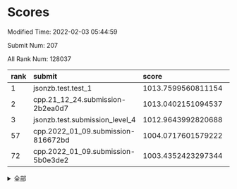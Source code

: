 # Scores

Modified Time: 2022-02-03 05:44:59

Submit Num: 207

All Rank Num: 128037

| rank |               submit               |       score        |       sigma        | pk_num |
| :--- | :--------------------------------- | :----------------- | :----------------- | :----- |
| 1    | jsonzb.test.test_1                 | 1013.7599560811154 | 0.8413188650581724 | 2471   |
| 2    | cpp.21_12_24.submission-2b2ea0d7   | 1013.0402151094537 | 0.7883424203044039 | 2477   |
| 3    | jsonzb.test.submission_level_4     | 1012.9643992820688 | 0.8195074958767211 | 2467   |
| 57   | cpp.2022_01_09.submission-816672bd | 1004.0717601579222 | 0.7254693098195941 | 2471   |
| 72   | cpp.2022_01_09.submission-5b0e3de2 | 1003.4352423297344 | 0.7175062859108114 | 2476   |


<details>
<summary>全部</summary>

| rank |                 submit                 |       score        |       sigma        | pk_num |
| :--- | :------------------------------------- | :----------------- | :----------------- | :----- |
| 1    | jsonzb.test.test_1                     | 1013.7599560811154 | 0.8413188650581724 | 2471   |
| 2    | cpp.21_12_24.submission-2b2ea0d7       | 1013.0402151094537 | 0.7883424203044039 | 2477   |
| 3    | jsonzb.test.submission_level_4         | 1012.9643992820688 | 0.8195074958767211 | 2467   |
| 4    | gobigger.level_3.submission_level_3_2  | 1012.1550647414801 | 0.7873928900698165 | 2477   |
| 5    | gobigger.level_3.submission_level_3_18 | 1011.4023887762447 | 0.7916198900729547 | 2474   |
| 6    | gobigger.level_3.submission_level_3_28 | 1011.3019975127091 | 0.8161399585545179 | 2478   |
| 7    | gobigger.level_3.submission_level_3_40 | 1011.2848483227428 | 0.7971918150863092 | 2478   |
| 8    | gobigger.level_3.submission_level_3_29 | 1011.2503815985417 | 0.8006784311568631 | 2473   |
| 9    | gobigger.level_3.submission_level_3_33 | 1011.2502000951049 | 0.7597475987162896 | 2476   |
| 10   | gobigger.level_3.submission_level_3_16 | 1011.1823801829339 | 0.7738995935614672 | 2475   |
| 11   | gobigger.level_3.submission_level_3_32 | 1010.9867279401928 | 0.8073358826931725 | 2476   |
| 12   | gobigger.level_3.submission_level_3_44 | 1010.8807417944266 | 0.7533616116975341 | 2472   |
| 13   | gobigger.level_3.submission_level_3_6  | 1010.7496366303135 | 0.751261080570418  | 2472   |
| 14   | gobigger.level_3.submission_level_3_1  | 1010.7457775196056 | 0.7727563568412195 | 2474   |
| 15   | gobigger.level_3.submission_level_3_19 | 1010.659643443059  | 0.775531437419818  | 2473   |
| 16   | gobigger.level_3.submission_level_3_14 | 1010.6492730513605 | 0.7735761780591349 | 2471   |
| 17   | gobigger.level_3.submission_level_3_17 | 1010.6288193343054 | 0.7742257205219294 | 2477   |
| 18   | gobigger.level_3.submission_level_3_9  | 1010.5830365490893 | 0.790794679390474  | 2478   |
| 19   | gobigger.level_3.submission_level_3_24 | 1010.5197130841943 | 0.7671679885255193 | 2471   |
| 20   | gobigger.level_3.submission_level_3_45 | 1010.5040041040758 | 0.7594698515083426 | 2476   |
| 21   | gobigger.level_3.submission_level_3_34 | 1010.4273087028129 | 0.7616492949284429 | 2478   |
| 22   | gobigger.level_3.submission_level_3_46 | 1010.2693205906633 | 0.7526909744008135 | 2477   |
| 23   | gobigger.level_3.submission_level_3_35 | 1010.2515525757003 | 0.7716289970520255 | 2470   |
| 24   | gobigger.level_3.submission_level_3_30 | 1010.1889308374608 | 0.7752658083047125 | 2471   |
| 25   | gobigger.level_3.submission_level_3_36 | 1010.18865403347   | 0.7660807869728238 | 2477   |
| 26   | gobigger.level_3.submission_level_3_5  | 1010.1444938200951 | 0.7784403399944058 | 2474   |
| 27   | gobigger.level_3.submission_level_3_37 | 1010.1191509784235 | 0.7741702444648221 | 2472   |
| 28   | gobigger.level_3.submission_level_3_8  | 1010.0928769954178 | 0.7568026381290023 | 2473   |
| 29   | gobigger.level_3.submission_level_3_15 | 1010.0915460541888 | 0.7741594152473484 | 2470   |
| 30   | gobigger.level_3.submission_level_3_0  | 1009.9889986655531 | 0.7616882715005732 | 2470   |
| 31   | gobigger.level_3.submission_level_3_47 | 1009.9831645584067 | 0.7437736671935933 | 2482   |
| 32   | gobigger.level_3.submission_level_3_22 | 1009.8846429456808 | 0.7527326799120828 | 2469   |
| 33   | gobigger.level_3.submission_level_3_27 | 1009.8431886760915 | 0.7760461547739823 | 2474   |
| 34   | gobigger.level_3.submission_level_3_25 | 1009.756636505112  | 0.7548391471593991 | 2474   |
| 35   | gobigger.level_3.submission_level_3_10 | 1009.7086523596508 | 0.7756583817420858 | 2475   |
| 36   | gobigger.level_3.submission_level_3_13 | 1009.673622222188  | 0.7520542375700914 | 2474   |
| 37   | gobigger.level_3.submission_level_3_39 | 1009.6351846299414 | 0.7422804706516222 | 2477   |
| 38   | gobigger.level_3.submission_level_3_23 | 1009.5902048395528 | 0.7470792552748713 | 2478   |
| 39   | gobigger.level_3.submission_level_3_42 | 1009.565689029431  | 0.736632770177682  | 2472   |
| 40   | gobigger.level_3.submission_level_3_26 | 1009.5443206575369 | 0.7773826371658891 | 2480   |
| 41   | gobigger.level_3.submission_level_3_4  | 1009.5383279859356 | 0.7514733914030635 | 2476   |
| 42   | gobigger.level_3.submission_level_3_38 | 1009.3728315890729 | 0.7491807900816774 | 2470   |
| 43   | gobigger.level_3.submission_level_3_12 | 1009.3101477818689 | 0.7456923881305562 | 2472   |
| 44   | gobigger.level_3.submission_level_3_20 | 1009.193553669685  | 0.7363568729604424 | 2481   |
| 45   | gobigger.level_3.submission_level_3_48 | 1009.1330708379214 | 0.7366147162767667 | 2473   |
| 46   | gobigger.level_3.submission_level_3_11 | 1009.0109099831676 | 0.7475501905346076 | 2472   |
| 47   | gobigger.level_3.submission_level_3_41 | 1008.94874526062   | 0.744582396210782  | 2471   |
| 48   | gobigger.level_3.submission_level_3_31 | 1008.8598720029431 | 0.7578354678031903 | 2473   |
| 49   | gobigger.level_3.submission_level_3_7  | 1008.8142805442913 | 0.746878679230862  | 2476   |
| 50   | gobigger.level_3.submission_level_3_3  | 1008.4580523787498 | 0.7384457083126598 | 2470   |
| 51   | gobigger.level_3.submission_level_3_43 | 1008.1823831513635 | 0.7427426561213393 | 2474   |
| 52   | gobigger.level_3.submission_level_3_21 | 1008.0651314122989 | 0.7339967575256697 | 2476   |
| 53   | gobigger.level_3.submission_level_3_49 | 1007.882145177895  | 0.7404528522481024 | 2469   |
| 54   | gobigger.level_1.submission_level_1_24 | 1004.953356159194  | 0.7168612414292366 | 2476   |
| 55   | gobigger.level_1.submission_level_1_32 | 1004.8513546996686 | 0.7087816495272646 | 2475   |
| 56   | gobigger.level_1.submission_level_1_4  | 1004.683549485633  | 0.7269392682932551 | 2471   |
| 57   | cpp.2022_01_09.submission-816672bd     | 1004.0717601579222 | 0.7254693098195941 | 2471   |
| 58   | gobigger.level_1.submission_level_1_41 | 1004.0280787434198 | 0.7175846176867641 | 2477   |
| 59   | gobigger.level_1.submission_level_1_48 | 1004.0166483073066 | 0.7194383338115955 | 2471   |
| 60   | gobigger.level_1.submission_level_1_9  | 1003.9068728337372 | 0.7168606129415912 | 2472   |
| 61   | gobigger.level_1.submission_level_1_10 | 1003.8851400206756 | 0.7240881377749238 | 2480   |
| 62   | gobigger.level_1.submission_level_1_31 | 1003.7038839963734 | 0.7156619688975842 | 2476   |
| 63   | gobigger.level_1.submission_level_1_0  | 1003.6744665431983 | 0.7175206008158072 | 2473   |
| 64   | gobigger.level_1.submission_level_1_46 | 1003.636174546691  | 0.7281447506316849 | 2473   |
| 65   | gobigger.level_1.submission_level_1_17 | 1003.5360586897199 | 0.7183655325141852 | 2478   |
| 66   | gobigger.level_1.submission_level_1_49 | 1003.5196546365444 | 0.7111612916382166 | 2473   |
| 67   | gobigger.level_1.submission_level_1_23 | 1003.5037077339559 | 0.7158661401822346 | 2474   |
| 68   | gobigger.level_1.submission_level_1_5  | 1003.4958039345242 | 0.7086341274186878 | 2473   |
| 69   | gobigger.level_1.submission_level_1_29 | 1003.4842099887711 | 0.7110848486606612 | 2478   |
| 70   | gobigger.level_1.submission_level_1_36 | 1003.4774453054995 | 0.7084575765584861 | 2467   |
| 71   | gobigger.level_1.submission_level_1_15 | 1003.4655355708505 | 0.7296360928530825 | 2475   |
| 72   | cpp.2022_01_09.submission-5b0e3de2     | 1003.4352423297344 | 0.7175062859108114 | 2476   |
| 73   | gobigger.level_1.submission_level_1_42 | 1003.4319975638422 | 0.7221109098691543 | 2476   |
| 74   | gobigger.level_1.submission_level_1_40 | 1003.431134854139  | 0.7201425237857718 | 2469   |
| 75   | gobigger.level_1.submission_level_1_47 | 1003.420581088847  | 0.713523962337024  | 2477   |
| 76   | gobigger.level_1.submission_level_1_13 | 1003.4055315171448 | 0.7189566850023691 | 2475   |
| 77   | gobigger.level_1.submission_level_1_7  | 1003.354022041155  | 0.7177077387001713 | 2473   |
| 78   | gobigger.level_1.submission_level_1_12 | 1003.3487337777589 | 0.7128270380140647 | 2473   |
| 79   | gobigger.level_1.submission_level_1_1  | 1003.3444391377661 | 0.7064665064220815 | 2473   |
| 80   | gobigger.level_1.submission_level_1_14 | 1003.2664107135201 | 0.7192580086251302 | 2474   |
| 81   | gobigger.level_1.submission_level_1_34 | 1003.2542659309141 | 0.7092973793460035 | 2475   |
| 82   | gobigger.level_1.submission_level_1_2  | 1003.2277685015227 | 0.7174275614289121 | 2478   |
| 83   | gobigger.level_1.submission_level_1_3  | 1003.1464372794987 | 0.7146202192247062 | 2472   |
| 84   | gobigger.level_1.submission_level_1_35 | 1003.101967784962  | 0.7340871905683042 | 2474   |
| 85   | gobigger.level_1.submission_level_1_38 | 1003.0995535555336 | 0.7198069287865301 | 2468   |
| 86   | gobigger.level_1.submission_level_1_37 | 1003.0709142549543 | 0.714933219282947  | 2470   |
| 87   | gobigger.level_1.submission_level_1_26 | 1003.0398908804358 | 0.7151122826031587 | 2477   |
| 88   | gobigger.level_1.submission_level_1_18 | 1003.010349474668  | 0.7103274791840949 | 2473   |
| 89   | gobigger.level_1.submission_level_1_8  | 1002.9585546829519 | 0.7144637323058143 | 2475   |
| 90   | gobigger.level_1.submission_level_1_39 | 1002.9233420351735 | 0.726613813374242  | 2473   |
| 91   | gobigger.level_1.submission_level_1_25 | 1002.8310794199173 | 0.7114371789185577 | 2476   |
| 92   | gobigger.level_1.submission_level_1_21 | 1002.7759830693611 | 0.7069796177364543 | 2475   |
| 93   | gobigger.level_1.submission_level_1_16 | 1002.7404147497443 | 0.7286492547629247 | 2474   |
| 94   | gobigger.level_1.submission_level_1_19 | 1002.7074509737655 | 0.715158448685468  | 2477   |
| 95   | gobigger.level_1.submission_level_1_27 | 1002.6606408668489 | 0.7170251745127547 | 2475   |
| 96   | gobigger.level_1.submission_level_1_11 | 1002.5694601439669 | 0.7158053067057463 | 2474   |
| 97   | gobigger.level_1.submission_level_1_22 | 1002.4591117721835 | 0.7133231361306605 | 2472   |
| 98   | gobigger.level_1.submission_level_1_45 | 1002.4497076730867 | 0.7135354126372716 | 2472   |
| 99   | gobigger.level_1.submission_level_1_6  | 1002.4156604062375 | 0.7091870452871739 | 2473   |
| 100  | gobigger.level_1.submission_level_1_44 | 1002.3378349681105 | 0.7128646912826074 | 2472   |
| 101  | gobigger.level_1.submission_level_1_30 | 1002.2528122533957 | 0.7188269400812826 | 2479   |
| 102  | gobigger.level_1.submission_level_1_20 | 1002.2428284597429 | 0.7134622739000362 | 2475   |
| 103  | gobigger.level_1.submission_level_1_28 | 1002.157234443677  | 0.7109108388432551 | 2472   |
| 104  | gobigger.level_1.submission_level_1_43 | 1002.0336745135594 | 0.7174211459456679 | 2474   |
| 105  | gobigger.level_1.submission_level_1_33 | 1001.0474186248242 | 0.7158339287629417 | 2474   |
| 106  | gobigger.random.submission_random_36   | 997.6018360440922  | 0.721357670779739  | 2474   |
| 107  | gobigger.random.submission_random_25   | 996.9667252491281  | 0.7073755186225645 | 2474   |
| 108  | gobigger.random.submission_random_46   | 996.9643336361162  | 0.7078913772899551 | 2479   |
| 109  | gobigger.random.submission_random_22   | 996.9045901735924  | 0.7169640966926936 | 2478   |
| 110  | gobigger.random.submission_random_21   | 996.8813530709858  | 0.7176771485644903 | 2469   |
| 111  | gobigger.random.submission_random_5    | 996.802082751806   | 0.7127542025872278 | 2478   |
| 112  | gobigger.random.submission_random_38   | 996.6537094802742  | 0.7131915172471672 | 2469   |
| 113  | gobigger.random.submission_random_12   | 996.6288584608817  | 0.7154179155394237 | 2480   |
| 114  | gobigger.random.submission_random_34   | 996.4680361447411  | 0.7163636612312211 | 2471   |
| 115  | gobigger.random.submission_random_49   | 996.4537013920975  | 0.6962283759403516 | 2474   |
| 116  | gobigger.random.submission_random_9    | 996.3872223822908  | 0.7166233727198964 | 2473   |
| 117  | gobigger.random.submission_random_45   | 996.3306506586242  | 0.6960231167419048 | 2470   |
| 118  | gobigger.random.submission_random_33   | 996.3209711969627  | 0.7104082383442977 | 2474   |
| 119  | gobigger.random.submission_random_32   | 996.2273365457369  | 0.7035720982414998 | 2475   |
| 120  | gobigger.random.submission_random_18   | 996.2215606774851  | 0.7044424794473496 | 2473   |
| 121  | gobigger.random.submission_random_47   | 996.1821905910589  | 0.7012371628354962 | 2476   |
| 122  | gobigger.random.submission_random_31   | 996.1669720499158  | 0.7118763613828063 | 2473   |
| 123  | gobigger.random.submission_random_2    | 996.0852265316747  | 0.7103236328684024 | 2473   |
| 124  | gobigger.random.submission_random_41   | 996.0178212964272  | 0.720144864479494  | 2473   |
| 125  | gobigger.random.submission_random_28   | 995.9799590507978  | 0.6973630130787398 | 2474   |
| 126  | gobigger.random.submission_random_14   | 995.9378968336009  | 0.7032476344828051 | 2479   |
| 127  | gobigger.random.submission_random_7    | 995.9342906673303  | 0.7021571070524096 | 2474   |
| 128  | gobigger.random.submission_random_42   | 995.9011247255435  | 0.7117236150330765 | 2473   |
| 129  | gobigger.random.submission_random_19   | 995.8803555370683  | 0.6931545671774421 | 2473   |
| 130  | gobigger.random.submission_random_6    | 995.8703860486319  | 0.7110895221978601 | 2473   |
| 131  | gobigger.random.submission_random_15   | 995.8109560675971  | 0.7165102341513575 | 2476   |
| 132  | gobigger.random.submission_random_43   | 995.7330772401003  | 0.716601892707038  | 2471   |
| 133  | gobigger.random.submission_random_17   | 995.7210133448526  | 0.7100358406522269 | 2474   |
| 134  | gobigger.random.submission_random_30   | 995.7072852869675  | 0.7066416161685524 | 2476   |
| 135  | gobigger.random.submission_random_11   | 995.6760145550261  | 0.711939500989527  | 2479   |
| 136  | gobigger.random.submission_random_8    | 995.6642739358945  | 0.7180476018156089 | 2476   |
| 137  | gobigger.random.submission_random_20   | 995.5779110493294  | 0.7129415758600992 | 2469   |
| 138  | gobigger.random.submission_random_24   | 995.5381449262883  | 0.7128842111127422 | 2478   |
| 139  | gobigger.random.submission_random_4    | 995.4899112532796  | 0.7127881711640179 | 2479   |
| 140  | gobigger.random.submission_random_10   | 995.4579399039408  | 0.7021888595456298 | 2474   |
| 141  | gobigger.random.submission_random_16   | 995.371654613735   | 0.7197747461065762 | 2472   |
| 142  | gobigger.random.submission_random_48   | 995.3259708930749  | 0.7019078574887363 | 2476   |
| 143  | gobigger.random.submission_random_35   | 995.2869447084672  | 0.7301174955295926 | 2480   |
| 144  | gobigger.random.submission_random_37   | 995.1817522401528  | 0.7115592909222856 | 2474   |
| 145  | gobigger.random.submission_random_40   | 995.119330545455   | 0.7245881280059268 | 2478   |
| 146  | gobigger.random.submission_random_13   | 995.1008476716084  | 0.7107223127281792 | 2474   |
| 147  | gobigger.random.submission_random_27   | 995.0783416463746  | 0.7137033567353633 | 2473   |
| 148  | gobigger.random.submission_random_44   | 995.0715775650698  | 0.7159623243202571 | 2471   |
| 149  | gobigger.random.submission_random_29   | 995.0458163661575  | 0.6970484435030833 | 2477   |
| 150  | gobigger.random.submission_random_1    | 994.9863725716323  | 0.7206824411549069 | 2473   |
| 151  | gobigger.random.submission_random_0    | 994.8870966151663  | 0.7430496385316343 | 2472   |
| 152  | gobigger.random.submission_random_3    | 994.7304864321117  | 0.7007878216437419 | 2478   |
| 153  | gobigger.random.submission_random_23   | 994.6346521319316  | 0.7113357411079096 | 2474   |
| 154  | gobigger.random.submission_random_39   | 994.5495024450714  | 0.726917187073682  | 2475   |
| 155  | gobigger.level_2.submission_level_2_31 | 994.4045485682946  | 0.7189141947755627 | 2478   |
| 156  | gobigger.random.submission_random_26   | 994.3481600000553  | 0.7045184929343247 | 2469   |
| 157  | gobigger.level_2.submission_level_2_1  | 993.9383081118364  | 0.7144315968845493 | 2478   |
| 158  | gobigger.level_2.submission_level_2_0  | 993.5355793524719  | 0.7392608006862619 | 2478   |
| 159  | gobigger.level_2.submission_level_2_8  | 993.4412671617778  | 0.7165636437516711 | 2473   |
| 160  | gobigger.level_2.submission_level_2_36 | 993.259500825767   | 0.7457039570518165 | 2465   |
| 161  | gobigger.level_2.submission_level_2_29 | 993.0475438257093  | 0.7593444225987858 | 2475   |
| 162  | gobigger.level_2.submission_level_2_20 | 992.960877753391   | 0.735343706584545  | 2476   |
| 163  | gobigger.level_2.submission_level_2_40 | 992.8476351382802  | 0.7272038745921828 | 2475   |
| 164  | gobigger.level_2.submission_level_2_39 | 992.7903598455835  | 0.7327399956580053 | 2469   |
| 165  | gobigger.level_2.submission_level_2_5  | 992.7856032717649  | 0.7259591362417942 | 2470   |
| 166  | gobigger.level_2.submission_level_2_28 | 992.682809269697   | 0.7386078110860171 | 2473   |
| 167  | gobigger.level_2.submission_level_2_41 | 992.6720032811032  | 0.7220233833767835 | 2474   |
| 168  | gobigger.level_2.submission_level_2_37 | 992.6351304204708  | 0.7407825884414936 | 2473   |
| 169  | gobigger.level_2.submission_level_2_24 | 992.5894500573696  | 0.7412533351143991 | 2479   |
| 170  | gobigger.level_2.submission_level_2_23 | 992.5605251029816  | 0.7664979233602751 | 2473   |
| 171  | gobigger.level_2.submission_level_2_11 | 992.5547833499636  | 0.7331228839708439 | 2475   |
| 172  | gobigger.level_2.submission_level_2_9  | 992.5440994014479  | 0.7522408899561993 | 2477   |
| 173  | gobigger.level_2.submission_level_2_18 | 992.5222051682451  | 0.7591175753486182 | 2479   |
| 174  | gobigger.level_2.submission_level_2_4  | 992.5197803928074  | 0.748269066102486  | 2465   |
| 175  | gobigger.level_2.submission_level_2_33 | 992.5033827388527  | 0.7506840115086421 | 2473   |
| 176  | gobigger.level_2.submission_level_2_17 | 992.4595405204659  | 0.7439218227942522 | 2479   |
| 177  | gobigger.level_2.submission_level_2_10 | 992.4090687449138  | 0.7434954912466638 | 2473   |
| 178  | gobigger.level_2.submission_level_2_14 | 992.3952952121716  | 0.7532897864307554 | 2480   |
| 179  | gobigger.level_2.submission_level_2_45 | 992.3717719852158  | 0.7248785890911004 | 2476   |
| 180  | gobigger.level_2.submission_level_2_35 | 992.3681090411766  | 0.7467304939183776 | 2472   |
| 181  | gobigger.level_2.submission_level_2_32 | 992.336772585222   | 0.7440845505366795 | 2473   |
| 182  | gobigger.level_2.submission_level_2_27 | 992.254225972066   | 0.7485667644069528 | 2477   |
| 183  | gobigger.level_2.submission_level_2_30 | 992.2286773078627  | 0.7530006852750792 | 2472   |
| 184  | gobigger.level_2.submission_level_2_16 | 992.2039042160515  | 0.7388434778098014 | 2472   |
| 185  | gobigger.level_2.submission_level_2_34 | 992.1762182517103  | 0.7315428545343725 | 2477   |
| 186  | gobigger.level_2.submission_level_2_22 | 992.0578631192047  | 0.7417747658831628 | 2472   |
| 187  | gobigger.level_2.submission_level_2_3  | 991.9974828194357  | 0.730746685921269  | 2479   |
| 188  | gobigger.level_2.submission_level_2_6  | 991.9861029084364  | 0.7354667591403149 | 2473   |
| 189  | gobigger.level_2.submission_level_2_19 | 991.9344820191478  | 0.7394604762878993 | 2473   |
| 190  | gobigger.level_2.submission_level_2_46 | 991.8324486369567  | 0.7399481683474782 | 2481   |
| 191  | gobigger.level_2.submission_level_2_26 | 991.7990424376028  | 0.7395718375531846 | 2475   |
| 192  | gobigger.level_2.submission_level_2_44 | 991.7131258627975  | 0.758764511576196  | 2472   |
| 193  | gobigger.level_2.submission_level_2_2  | 991.65181547046    | 0.753425124254957  | 2472   |
| 194  | gobigger.level_2.submission_level_2_15 | 991.5960156585654  | 0.7486294109104132 | 2468   |
| 195  | gobigger.level_2.submission_level_2_49 | 991.4241445508466  | 0.7678236958771038 | 2470   |
| 196  | gobigger.level_2.submission_level_2_48 | 991.2768683225426  | 0.7474628149524694 | 2476   |
| 197  | gobigger.level_2.submission_level_2_13 | 991.2154612896087  | 0.7548359708767796 | 2475   |
| 198  | gobigger.level_2.submission_level_2_21 | 991.1709802606154  | 0.7428107994500981 | 2478   |
| 199  | gobigger.level_2.submission_level_2_7  | 991.0789221514251  | 0.765673847908711  | 2472   |
| 200  | gobigger.level_2.submission_level_2_38 | 991.0724654183886  | 0.7703533820047965 | 2472   |
| 201  | gobigger.level_2.submission_level_2_43 | 990.9532332094934  | 0.7418082426414355 | 2475   |
| 202  | gobigger.level_2.submission_level_2_42 | 990.8917532518088  | 0.759387521661009  | 2475   |
| 203  | gobigger.level_2.submission_level_2_47 | 990.5652434793909  | 0.7681348010752267 | 2472   |
| 204  | gobigger.level_2.submission_level_2_12 | 990.3786745166996  | 0.7689294234241586 | 2476   |
| 205  | gobigger.level_2.submission_level_2_25 | 990.2075248564183  | 0.7721235573100986 | 2471   |
| 206  | gobigger.none.submission_none_1        | 975.8676092270118  | 1.4469869428756983 | 2473   |
| 207  | gobigger.none.submission_none_0        | 975.8028971613716  | 1.4747309854319302 | 2478   |

</details>